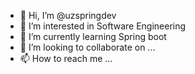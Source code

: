 - 👋 Hi, I’m @uzspringdev
- 👀 I’m interested in Software Engineering
- 🌱 I’m currently learning Spring boot
- 💞️ I’m looking to collaborate on ...
- 📫 How to reach me ...

<!---
uzspringdev/uzspringdev is a ✨ special ✨ repository because its `README.md` (this file) appears on your GitHub profile.
You can click the Preview link to take a look at your changes.
--->
